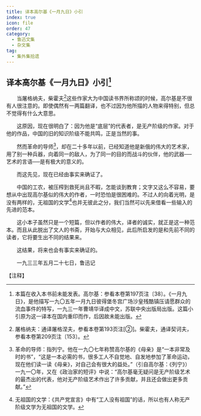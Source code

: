 ```yaml
---
title: 译本高尔基《一月九日》小引
index: true
icon: file
order: 47
category:
  - 鲁迅文集
  - 杂文集
tag:  
  - 集外集拾遗
---
```


## 译本高尔基《一月九日》小引[^①]

　　当屠格纳夫，柴霍夫[^②]这些作家大为中国读书界所称颂的时候，高尔基是不很有人很注意的。即使偶然有一两篇翻译，也不过因为他所描的人物来得特别，但总不觉得有什么大意思。

　　这原因，现在很明白了：因为他是“底层”的代表者，是无产阶级的作家。对于他的作品，中国的旧的知识阶级不能共鸣，正是当然的事。

　　然而革命的导师[^③]，却在二十多年以前，已经知道他是新俄的伟大的艺术家，用了别一种兵器，向着同一的敌人，为了同一的目的而战斗的伙伴，他的武器──艺术的言语──是有极大的意义的。

　　而这先见，现在已经由事实来确证了。

　　中国的工农，被压榨到救死尚且不暇，怎能谈到教育；文字又这么不容易，要想从中出现高尔基似的伟大的作者，一时恐怕是很困难的。不过人的向着光明，是没有两样的，无祖国的文学[^④]也并无彼此之分，我们当然可以先来借看一些输入的先进的范本。

　　这小本子虽然只是一个短篇，但以作者的伟大，译者的诚实，就正是这一种范本。而且从此脱出了文人的书斋，开始与大众相见，此后所启发的是和先前不同的读者，它将要生出不同的结果来。

　　这结果，将来也会有事实来确证的。

　　一九三三年五月二十七日，鲁迅记

【注释】

[^①]: 本篇在收入本书前未能发表。高尔基：参看本卷第197页注〔38〕。《一月九日》，是他描写一九〇五年一月九日彼得堡冬宫广场沙皇残酷镇压请愿群众的流血事件的特写，一九三一年曹靖华译成中文，苏联中央出版局出版。这篇小引原为这一译本在国内重印而作，后因故未能出版。

[^②]: 屠格纳夫：通译屠格涅夫，参看本卷第193页注[②]。柴霍夫，通译契诃夫，参看本卷第209页注〔153〕。

[^③]: 革命的导师：指列宁。他在一九〇七年称赞高尔基的《母亲》是“一本非常及时的书”，“这是一本必需的书，很多工人不自觉地、自发地参加了革命运动，现在他们读一读《母亲》，对自己会有很大的益处。”（引自高尔基：《列宁》）一九一〇年，又在《政治家的短评》中说：“高尔基毫无疑问是无产阶级艺术的最杰出的代表，他对无产阶级艺术作出了许多贡献，并且还会做出更多贡献。”

[^④]: 无祖国的文学：《共产党宣言》中有“工人没有祖国”的话，所以也有人称无产阶级文学为无祖国的文学。

